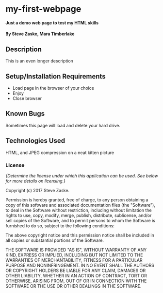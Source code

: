 # my-first-webpage

#### Just a demo web page to test my HTML skills

#### By Steve Zaske, Mara Timberlake

## Description

This is an even longer description

## Setup/Installation Requirements

* Load page in the browser of your choice
* Enjoy
* Close browser

## Known Bugs

Sometimes this page will load and delete your hard drive.

## Technologies Used

HTML, and JPEG compression on a neat kitten picture
### License

*{Determine the license under which this application can be used.  See below for more details on licensing.}*

Copyright (c) 2017 Steve Zaske.

Permission is hereby granted, free of charge, to any person obtaining a copy of this software and associated documentation files (the "Software"), to deal in the Software without restriction, including without limitation the rights to use, copy, modify, merge, publish, distribute, sublicense, and/or sell copies of the Software, and to permit persons to whom the Software is furnished to do so, subject to the following conditions:

The above copyright notice and this permission notice shall be included in all copies or substantial portions of the Software.

THE SOFTWARE IS PROVIDED "AS IS", WITHOUT WARRANTY OF ANY KIND, EXPRESS OR IMPLIED, INCLUDING BUT NOT LIMITED TO THE WARRANTIES OF MERCHANTABILITY, FITNESS FOR A PARTICULAR PURPOSE AND NONINFRINGEMENT. IN NO EVENT SHALL THE AUTHORS OR COPYRIGHT HOLDERS BE LIABLE FOR ANY CLAIM, DAMAGES OR OTHER LIABILITY, WHETHER IN AN ACTION OF CONTRACT, TORT OR OTHERWISE, ARISING FROM, OUT OF OR IN CONNECTION WITH THE SOFTWARE OR THE USE OR OTHER DEALINGS IN THE SOFTWARE.
